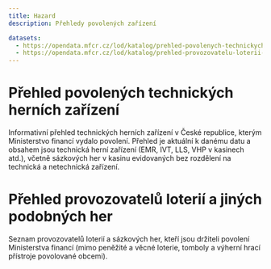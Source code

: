 ```yaml
---
title: Hazard
description: Přehledy povolených zařízení

datasets:
  - https://opendata.mfcr.cz/lod/katalog/prehled-povolenych-technickych-hernich-zarizeni
  - https://opendata.mfcr.cz/lod/katalog/prehled-provozovatelu-loterii-jinych-podobnych-her
---
```


# Přehled povolených technických herních zařízení
Informativní přehled technických herních zařízení v České republice, kterým Ministerstvo financí vydalo povolení. Přehled je aktuální k danému datu a obsahem jsou technická herní zařízení (EMR, IVT, LLS, VHP v kasinech atd.), včetně sázkových her v kasinu evidovaných bez rozdělení na technická a netechnická zařízení.

# Přehled provozovatelů loterií a jiných podobných her
Seznam provozovatelů loterií a sázkových her, kteří jsou držiteli povolení Ministerstva financí (mimo peněžité a věcné loterie, tomboly a výherní hrací přístroje povolované obcemi).